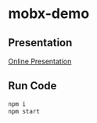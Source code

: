 # mobx-demo

## Presentation
[Online Presentation](https://gitpitch.com/AmyFoxFN/mobx-demo)

## Run Code
```bash
npm i
npm start
```